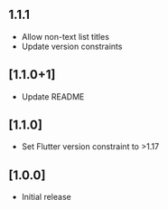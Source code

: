 ## 1.1.1

- Allow non-text list titles
- Update version constraints

## [1.1.0+1]

- Update README

## [1.1.0]

- Set Flutter version constraint to >1.17

## [1.0.0]

- Initial release
